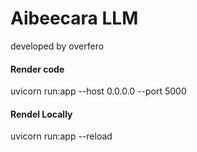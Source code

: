 # Aibeecara LLM
developed by overfero

#### Render code
uvicorn run:app --host 0.0.0.0 --port 5000

#### Rendel Locally
uvicorn run:app --reload                                              
